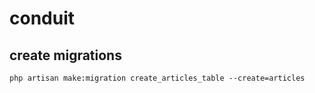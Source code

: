 # conduit
## create migrations 
```
php artisan make:migration create_articles_table --create=articles
```
